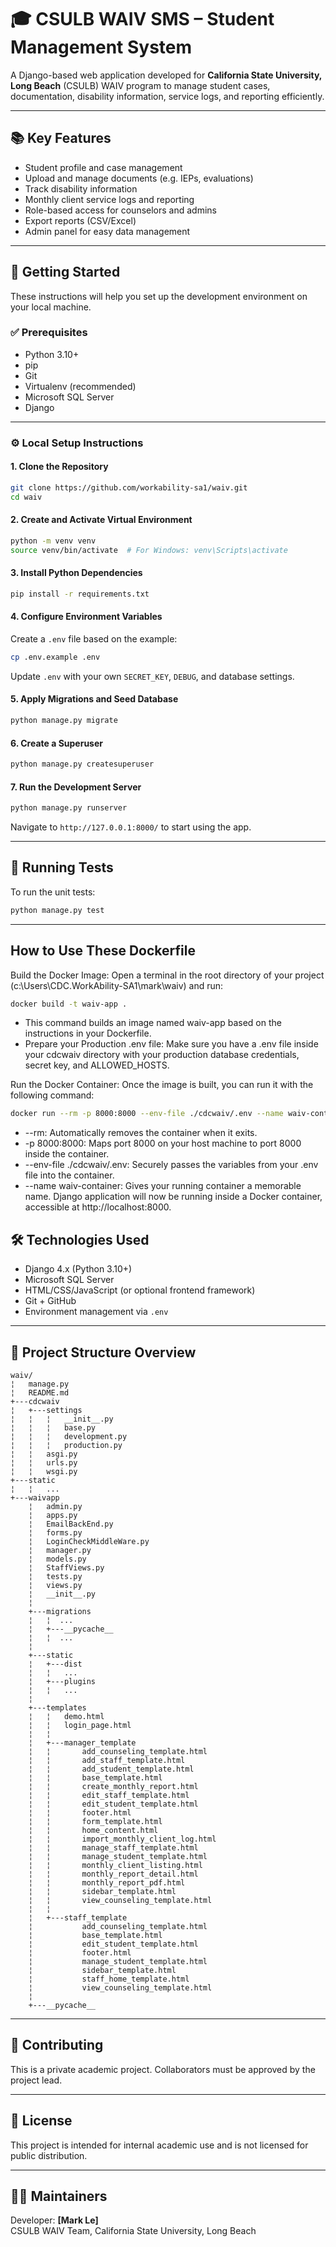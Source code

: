 
# 🎓 CSULB WAIV SMS – Student Management System

A Django-based web application developed for **California State University, Long Beach** (CSULB) WAIV program to manage student cases, documentation, disability information, service logs, and reporting efficiently.

---

## 📚 Key Features

- Student profile and case management
- Upload and manage documents (e.g. IEPs, evaluations)
- Track disability information
- Monthly client service logs and reporting
- Role-based access for counselors and admins
- Export reports (CSV/Excel)
- Admin panel for easy data management

---

## 🚀 Getting Started

These instructions will help you set up the development environment on your local machine.

### ✅ Prerequisites

- Python 3.10+
- pip
- Git
- Virtualenv (recommended)
- Microsoft SQL Server
- Django

---

### ⚙️ Local Setup Instructions

#### 1. Clone the Repository

```bash
git clone https://github.com/workability-sa1/waiv.git
cd waiv
```

#### 2. Create and Activate Virtual Environment

```bash
python -m venv venv
source venv/bin/activate  # For Windows: venv\Scripts\activate
```

#### 3. Install Python Dependencies

```bash
pip install -r requirements.txt
```

#### 4. Configure Environment Variables

Create a `.env` file based on the example:

```bash
cp .env.example .env
```

Update `.env` with your own `SECRET_KEY`, `DEBUG`, and database settings.

#### 5. Apply Migrations and Seed Database

```bash
python manage.py migrate
```

#### 6. Create a Superuser

```bash
python manage.py createsuperuser
```

#### 7. Run the Development Server

```bash
python manage.py runserver
```

Navigate to `http://127.0.0.1:8000/` to start using the app.

---

## 🧪 Running Tests

To run the unit tests:

```bash
python manage.py test
```

---

## How to Use These Dockerfile
Build the Docker Image: Open a terminal in the root directory of your project (c:\Users\CDC.WorkAbility-SA1\mark\waiv) and run:

```bash
docker build -t waiv-app .
```
- This command builds an image named waiv-app based on the instructions in your Dockerfile.
- Prepare your Production .env file: Make sure you have a .env file inside your cdcwaiv directory with your production database credentials, secret key, and ALLOWED_HOSTS.

Run the Docker Container: Once the image is built, you can run it with the following command:

```bash
docker run --rm -p 8000:8000 --env-file ./cdcwaiv/.env --name waiv-container waiv-app
```
- --rm: Automatically removes the container when it exits.
- -p 8000:8000: Maps port 8000 on your host machine to port 8000 inside the container.
- --env-file ./cdcwaiv/.env: Securely passes the variables from your .env file into the container.
- --name waiv-container: Gives your running container a memorable name.
Django application will now be running inside a Docker container, accessible at http://localhost:8000.

## 🛠 Technologies Used

- Django 4.x (Python 3.10+)
- Microsoft SQL Server
- HTML/CSS/JavaScript (or optional frontend framework)
- Git + GitHub
- Environment management via `.env`

---

## 📁 Project Structure Overview

```
waiv/
¦   manage.py
¦   README.md
+---cdcwaiv
¦   +---settings
¦   ¦   ¦   __init__.py    
¦   ¦   ¦   base.py
¦   ¦   ¦   development.py
¦   ¦   ¦   production.py
¦   ¦   asgi.py
¦   ¦   urls.py
¦   ¦   wsgi.py 
+---static
¦   ¦   ...
+---waivapp
    ¦   admin.py
    ¦   apps.py
    ¦   EmailBackEnd.py
    ¦   forms.py
    ¦   LoginCheckMiddleWare.py
    ¦   manager.py
    ¦   models.py
    ¦   StaffViews.py
    ¦   tests.py
    ¦   views.py
    ¦   __init__.py
    ¦   
    +---migrations
    ¦   ¦  ...
    ¦   +---__pycache__
    ¦	¦  ...
    ¦           
    +---static
    ¦   +---dist
    ¦	¦   ...
    ¦   +---plugins
    ¦	¦   ...
    ¦               
    +---templates
    ¦   ¦   demo.html
    ¦   ¦   login_page.html
    ¦   ¦   
    ¦   +---manager_template
    ¦   ¦       add_counseling_template.html
    ¦   ¦       add_staff_template.html
    ¦   ¦       add_student_template.html
    ¦   ¦       base_template.html
    ¦   ¦       create_monthly_report.html
    ¦   ¦       edit_staff_template.html
    ¦   ¦       edit_student_template.html
    ¦   ¦       footer.html
    ¦   ¦       form_template.html
    ¦   ¦       home_content.html
    ¦   ¦       import_monthly_client_log.html
    ¦   ¦       manage_staff_template.html
    ¦   ¦       manage_student_template.html
    ¦   ¦       monthly_client_listing.html
    ¦   ¦       monthly_report_detail.html
    ¦   ¦       monthly_report_pdf.html
    ¦   ¦       sidebar_template.html
    ¦   ¦       view_counseling_template.html
    ¦   ¦       
    ¦   +---staff_template
    ¦           add_counseling_template.html
    ¦           base_template.html
    ¦           edit_student_template.html
    ¦           footer.html
    ¦           manage_student_template.html
    ¦           sidebar_template.html
    ¦           staff_home_template.html
    ¦           view_counseling_template.html
    ¦           
    +---__pycache__
```

---

## 🤝 Contributing

This is a private academic project. Collaborators must be approved by the project lead.

---

## 📜 License

This project is intended for internal academic use and is not licensed for public distribution.

---

## 👨‍💻 Maintainers

Developer: **[Mark Le]**  
CSULB WAIV Team, California State University, Long Beach